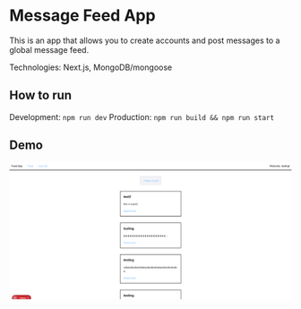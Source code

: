 # Message Feed App 
This is an app that allows you to create accounts and post messages to a global message feed. 

Technologies: Next.js, MongoDB/mongoose 
## How to run 
Development: `npm run dev`
Production: `npm run build && npm run start`
## Demo 
![Screenshot of the message feed app](./feed_app_demo.png)

